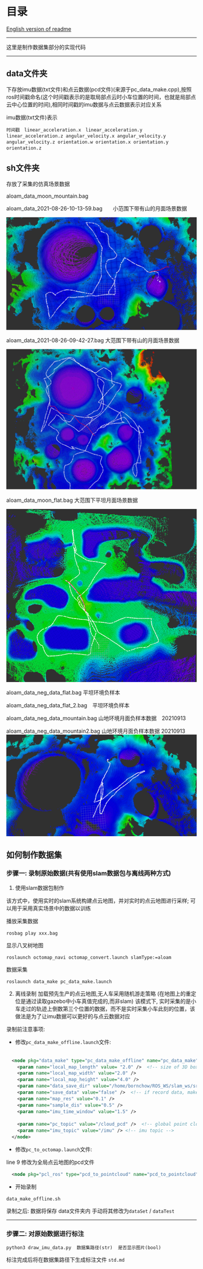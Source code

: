 # 目录

[English version of readme](./readme_EN.md)

---

这里是制作数据集部分的实现代码

---

## data文件夹
下存放imu数据(txt文件)和点云数据(pcd文件)(来源于pc_data_make.cpp),按照ros时间戳命名(这个时间戳表示的是取局部点云时小车位置的时间，也就是局部点云中心位置的时间),相同时间戳的imu数据与点云数据表示对应关系

imu数据(txt文件)表示


```
时间戳　linear_acceleration.x　linear_acceleration.y linear_acceleration.z angular_velocity.x angular_velocity.y angular_velocity.z orientation.w orientation.x orientation.y orientation.z
```

## sh文件夹

存放了采集的仿真场景数据

aloam_data_moon_mountain.bag

aloam_data_2021-08-26-10-13-59.bag　　小范围下带有山的月面场景数据  

![pic](./sh/aloam_data_2021-08-26-10-13-59.png )

aloam_data_2021-08-26-09-42-27.bag 大范围下带有山的月面场景数据  

![pic](./sh/aloam_data_2021-08-26-09-42-27.png)

aloam_data_moon_flat.bag 大范围下平坦月面场景数据  

![pic](./sh/aloam_data_moon_flat.png)


aloam_data_neg_data_flat.bag 平坦环境负样本

aloam_data_neg_data_flat_2.bag　平坦环境负样本

aloam_data_neg_data_mountain.bag 山地环境月面负样本数据　20210913

aloam_data_neg_data_mountain2.bag 山地环境月面负样本数据 20210913
![pic](./sh/aloam_data_neg_data_mountain2.png)


## 如何制作数据集

### 步骤一: 录制原始数据(共有使用slam数据包与离线两种方式)
1. 使用slam数据包制作

该方式中，使用实时的slam系统构建点云地图，并对实时的点云地图进行采样; 可以用于采用真实场景中的数据以训练


播放采集数据
```
rosbag play xxx.bag
```

显示八叉树地图
```
roslaunch octomap_navi octomap_convert.launch slamType:=aloam
```

数据采集
```
roslaunch data_make pc_data_make.launch
```


2. 离线录制
加载预先生产的点云地图,无人车采用随机游走策略 (在地图上的重定位是通过读取gazebo中小车真值完成的,而非slam)
该模式下, 实时采集的是小车走过的轨迹上倒数第三个位置的数据，而不是实时采集小车此刻的位置，该做法是为了让imu数据可以更好的与点云数据对应

录制前注意事项:

- 修改`pc_data_make_offline.launch`文件:

```xml

  <node pkg="data_make" type="pc_data_make_offline" name="pc_data_make" output="screen">
    <param name="local_map_length" value= "2.0" />  <!-- size of 3D box when record data, 2*2*4 in paper 10*10*4 in prediction-->
    <param name="local_map_width" value="2.0" />
    <param name="local_map_height" value="4.0" />
    <param name="data_save_dir" value="/home/bornchow/ROS_WS/slam_ws/src/data_make/data/" />  <!-- where to save the data -->
    <param name="save_data" value="false" />  <!-- if record data, make sure to be set as true -->
    <param name="map_res" value="0.1" />
    <param name="sample_dis" value="0.5" />
    <param name="imu_time_window" value="1.5" />

    <param name="pc_topic" value="/cloud_pcd" />  <!-- global point cloud map topic -->
    <param name="imu_topic" value="/imu" /> <!-- imu topic -->
  </node>

```

- 修改`pc_to_octomap.launch`文件:

line 9 修改为全局点云地图的pcd文件
```xml
  <node pkg="pcl_ros" type="pcd_to_pointcloud" name="pcd_to_pointcloud" args="$(find data_make)/maps/mountain_moon_10.pcd 1 _frame_id:=$(arg mapFrame)" />

```

- 开始录制
```
data_make_offline.sh

```



录制之后: 数据将保存 data文件夹内 手动将其修改为`dataSet` / `dataTest`

---

### 步骤二: 对原始数据进行标注

```shell
python3 draw_imu_data.py  数据集路径(str)  是否显示图片(bool)
```
标注完成后将在数据集路径下生成标注文件 `std.md`

